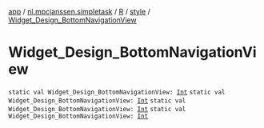 [app](../../../index.md) / [nl.mpcjanssen.simpletask](../../index.md) / [R](../index.md) / [style](index.md) / [Widget_Design_BottomNavigationView](.)

# Widget_Design_BottomNavigationView

`static val Widget_Design_BottomNavigationView: `[`Int`](https://kotlinlang.org/api/latest/jvm/stdlib/kotlin/-int/index.html)
`static val Widget_Design_BottomNavigationView: `[`Int`](https://kotlinlang.org/api/latest/jvm/stdlib/kotlin/-int/index.html)
`static val Widget_Design_BottomNavigationView: `[`Int`](https://kotlinlang.org/api/latest/jvm/stdlib/kotlin/-int/index.html)
`static val Widget_Design_BottomNavigationView: `[`Int`](https://kotlinlang.org/api/latest/jvm/stdlib/kotlin/-int/index.html)